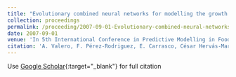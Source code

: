 ```yaml
---
title: "Evolutionary combined neural networks for modelling the growth boundaries for a five strain Staphylococcus cocktail against temperature and pH and water activity"
collection: proceedings
permalink: /proceeding/2007-09-01-Evolutionary-combined-neural-networks-for-modelling-the-growth-boundaries-for-a-five-strain-Staphylococcus-cocktail-against-temperature-and-pH-and-water-activity
date: 2007-09-01
venue: 'In 5th International Conference in Predictive Modelling in Foods (PMF07)'
citation: 'A. Valero, F. Pérez-Rodriguez, E. Carrasco, César Hervás-Martínez, **Pedro Antonio Gutiérrez**, Juan Carlos Fernández, R.M. Garcia, G. Zurera, &quot;Evolutionary combined neural networks for modelling the growth boundaries for a five strain Staphylococcus cocktail against temperature and pH and water activity.&quot; In 5th International Conference in Predictive Modelling in Foods (PMF07), 2007, Athens, Greece, pp.291--294.'
---
```

Use [Google Scholar](https://scholar.google.com/scholar?q=Evolutionary+combined+neural+networks+for+modelling+the+growth+boundaries+for+a+five+strain+Staphylococcus+cocktail+against+temperature+and+pH+and+water+activity){:target="_blank"} for full citation